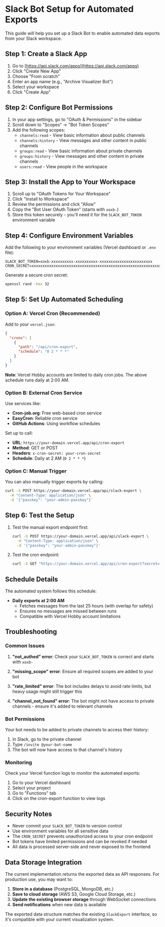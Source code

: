 # Slack Bot Setup for Automated Exports

This guide will help you set up a Slack Bot to enable automated data exports from your Slack workspace.

## Step 1: Create a Slack App

1. Go to [https://api.slack.com/apps](https://api.slack.com/apps)
2. Click "Create New App"
3. Choose "From scratch"
4. Enter an app name (e.g., "Archive Visualizer Bot")
5. Select your workspace
6. Click "Create App"

## Step 2: Configure Bot Permissions

1. In your app settings, go to "OAuth & Permissions" in the sidebar
2. Scroll down to "Scopes" → "Bot Token Scopes"
3. Add the following scopes:
   - `channels:read` - View basic information about public channels
   - `channels:history` - View messages and other content in public channels
   - `groups:read` - View basic information about private channels
   - `groups:history` - View messages and other content in private channels
   - `users:read` - View people in the workspace

## Step 3: Install the App to Your Workspace

1. Scroll up to "OAuth Tokens for Your Workspace"
2. Click "Install to Workspace"
3. Review the permissions and click "Allow"
4. Copy the "Bot User OAuth Token" (starts with `xoxb-`)
5. Store this token securely - you'll need it for the `SLACK_BOT_TOKEN` environment variable

## Step 4: Configure Environment Variables

Add the following to your environment variables (Vercel dashboard or `.env` file):

```
SLACK_BOT_TOKEN=xoxb-xxxxxxxxxx-xxxxxxxxxx-xxxxxxxxxxxxxxxxxxxxxxxx
CRON_SECRET=xxxxxxxxxxxxxxxxxxxxxxxxxxxxxxxxxxxxxxxxxxxxxxxxxxxxxxxxxxxxxxxx
```

Generate a secure cron secret:
```bash
openssl rand -hex 32
```

## Step 5: Set Up Automated Scheduling

### Option A: Vercel Cron (Recommended)

Add to your `vercel.json`:
```json
{
  "crons": [
    {
      "path": "/api/cron-export",
      "schedule": "0 2 * * *"
    }
  ]
}
```

**Note**: Vercel Hobby accounts are limited to daily cron jobs. The above schedule runs daily at 2:00 AM.

### Option B: External Cron Service

Use services like:
- **Cron-job.org**: Free web-based cron service
- **EasyCron**: Reliable cron service
- **GitHub Actions**: Using workflow schedules

Set up to call:
- **URL**: `https://your-domain.vercel.app/api/cron-export`
- **Method**: GET or POST
- **Headers**: `x-cron-secret: your-cron-secret`
- **Schedule**: Daily at 2 AM (`0 2 * * *`)

### Option C: Manual Trigger

You can also manually trigger exports by calling:
```bash
curl -X POST https://your-domain.vercel.app/api/slack-export \
  -H "Content-Type: application/json" \
  -d '{"passkey": "your-admin-passkey"}'
```

## Step 6: Test the Setup

1. Test the manual export endpoint first:
   ```bash
   curl -X POST https://your-domain.vercel.app/api/slack-export \
     -H "Content-Type: application/json" \
     -d '{"passkey": "your-admin-passkey"}'
   ```

2. Test the cron endpoint:
   ```bash
   curl -X GET "https://your-domain.vercel.app/api/cron-export?secret=your-cron-secret"
   ```

## Schedule Details

The automated system follows this schedule:

- **Daily exports at 2:00 AM**
  - Fetches messages from the last 25 hours (with overlap for safety)
  - Ensures no messages are missed between runs
  - Compatible with Vercel Hobby account limitations

## Troubleshooting

### Common Issues

1. **"not_authed" error**: Check your `SLACK_BOT_TOKEN` is correct and starts with `xoxb-`

2. **"missing_scope" error**: Ensure all required scopes are added to your bot

3. **"rate_limited" error**: The bot includes delays to avoid rate limits, but heavy usage might still trigger this

4. **"channel_not_found" error**: The bot might not have access to private channels - ensure it's added to relevant channels

### Bot Permissions

Your bot needs to be added to private channels to access their history:
1. In Slack, go to the private channel
2. Type `/invite @your-bot-name`
3. The bot will now have access to that channel's history

### Monitoring

Check your Vercel function logs to monitor the automated exports:
1. Go to your Vercel dashboard
2. Select your project
3. Go to "Functions" tab
4. Click on the cron-export function to view logs

## Security Notes

- Never commit your `SLACK_BOT_TOKEN` to version control
- Use environment variables for all sensitive data
- The `CRON_SECRET` prevents unauthorized access to your cron endpoint
- Bot tokens have limited permissions and can be revoked if needed
- All data is processed server-side and never exposed to the frontend

## Data Storage Integration

The current implementation returns the exported data as API responses. For production use, you may want to:

1. **Store in a database** (PostgreSQL, MongoDB, etc.)
2. **Save to cloud storage** (AWS S3, Google Cloud Storage, etc.)
3. **Update the existing browser storage** through WebSocket connections
4. **Send notifications** when new data is available

The exported data structure matches the existing `SlackExport` interface, so it's compatible with your current visualization system.
